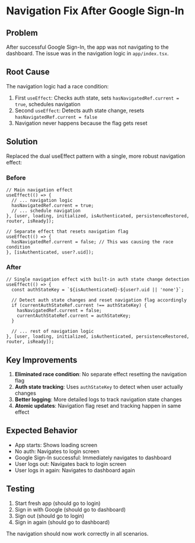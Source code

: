 # Navigation Fix After Google Sign-In

## Problem
After successful Google Sign-In, the app was not navigating to the dashboard. The issue was in the navigation logic in `app/index.tsx`.

## Root Cause
The navigation logic had a race condition:

1. First `useEffect`: Checks auth state, sets `hasNavigatedRef.current = true`, schedules navigation
2. Second `useEffect`: Detects auth state change, resets `hasNavigatedRef.current = false`
3. Navigation never happens because the flag gets reset

## Solution
Replaced the dual useEffect pattern with a single, more robust navigation effect:

### Before
```tsx
// Main navigation effect
useEffect(() => {
  // ... navigation logic
  hasNavigatedRef.current = true;
  // ... schedule navigation
}, [user, loading, initialized, isAuthenticated, persistenceRestored, router, isReady]);

// Separate effect that resets navigation flag
useEffect(() => {
  hasNavigatedRef.current = false; // This was causing the race condition
}, [isAuthenticated, user?.uid]);
```

### After
```tsx
// Single navigation effect with built-in auth state change detection
useEffect(() => {
  const authStateKey = `${isAuthenticated}-${user?.uid || 'none'}`;
  
  // Detect auth state changes and reset navigation flag accordingly
  if (currentAuthStateRef.current !== authStateKey) {
    hasNavigatedRef.current = false;
    currentAuthStateRef.current = authStateKey;
  }
  
  // ... rest of navigation logic
}, [user, loading, initialized, isAuthenticated, persistenceRestored, router, isReady]);
```

## Key Improvements
1. **Eliminated race condition**: No separate effect resetting the navigation flag
2. **Auth state tracking**: Uses `authStateKey` to detect when user actually changes
3. **Better logging**: More detailed logs to track navigation state changes
4. **Atomic updates**: Navigation flag reset and tracking happen in same effect

## Expected Behavior
- App starts: Shows loading screen
- No auth: Navigates to login screen
- Google Sign-In successful: Immediately navigates to dashboard
- User logs out: Navigates back to login screen
- User logs in again: Navigates to dashboard again

## Testing
1. Start fresh app (should go to login)
2. Sign in with Google (should go to dashboard)
3. Sign out (should go to login)
4. Sign in again (should go to dashboard)

The navigation should now work correctly in all scenarios.
